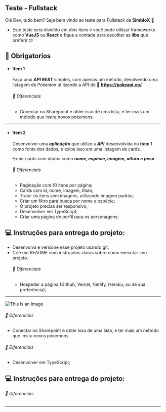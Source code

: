 ## Teste - Fullstack

Olá Dev, tudo bem?
Seja bem vindo ao teste para Fullstack da **SimbioX** 💙

- Este teste será dividido em _dois itens_ e você pode utilizar frameworks como **VueJS** ou **React** e fique a vontade para escolher as **libs** que preferir 🤓!

## 🎯 Obrigatorios

- #### **Item 1**

  Faça uma **_API REST_** simples, com apenas um método, devolvendo uma listagem de Pokemon utilizando a API do
  📝 **https://pokeapi.co/**

  ###### 🥰 Diferenciais

  - Conectar no Sharepoint e obter isso de uma lista, e ter mais um método que insira novos pokemons.

---

- #### **Item 2**

  Desenvolver uma **_aplicação_** que utilize a **_API_** desenvolvida no **item 1** como fonte dos dados, e exiba isso em uma listagem de cards.

  Exibir cards com dados como **_nome, espécie, imagem, altura e peso_**

  ###### 🥰 Diferenciais

  - Paginação com 10 itens por página;
  - Cards com id, nome, imagem, titulo;
  - Tratar os itens sem imagens, utilizando imagem padrão;
  - Criar um filtro para busca por nome e espécie;
  - O projeto precisa ser responsivo;
  - Desenvolver em TypeScript;
  - Criar uma página de perfil para os personagens;

## 💻 Instruções para entrega do projeto:

- Desenvolva e versione esse projeto usando git.
- Crie um README com instruções claras sobre como executar seu projeto.
  ###### 🥰 Diferenciais
  - Hospedar a página (Github, Vercel, Netlify, Heroku, ou de sua preferência);

---

![This is an image](https://media-exp1.licdn.com/dms/image/C4D0BAQEovOvpWJHBZA/company-logo_200_200/0/1609947840923?e=1665619200&v=beta&t=Aa9tmalDZeXeZZ5TNQEnFeqfLqajD0W_Sf8dM0TQIB4)


<!-- Back end -->
<!-- >Fazer uma API que tem apenas uma rota GET -->
 ###### 🥰 Diferenciais
 - Conectar no Sharepoint e obter isso de uma lista, e ter mais um método que insira novos pokemons.

<!-- Front end -->
 <!-- Desenvolver uma **_aplicação_** que utilize a **_API_** desenvolvida no **item 1** como fonte dos dados, e exiba isso em uma listagem de cards. -->

  <!-- Exibir cards com dados como **_nome, espécie, imagem, altura e peso_** -->

  ###### 🥰 Diferenciais

  <!-- - Paginação com 10 itens por página; -->
  <!-- - Cards com id, nome, imagem, titulo; -->
  <!-- - Tratar os itens sem imagens, utilizando imagem padrão; -->
  <!-- - Criar um filtro para busca por nome e espécie; -->
  <!-- - O projeto precisa ser responsivo; -->
  - Desenvolver em TypeScript;
  <!-- - Criar uma página de perfil para os personagens; -->

## 💻 Instruções para entrega do projeto:

<!-- - Desenvolva e versione esse projeto usando git. -->
<!-- - Crie um README com instruções claras sobre como executar seu projeto. -->
  ###### 🥰 Diferenciais
  <!-- - Hospedar a página (Github, Vercel, Netlify, Heroku, ou de sua prefe -->

---